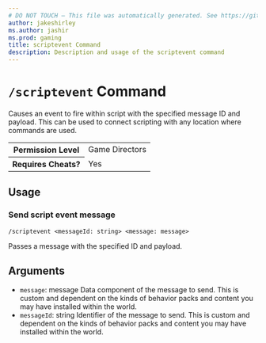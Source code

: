 ```yaml
---
# DO NOT TOUCH — This file was automatically generated. See https://github.com/mojang/minecraftapidocsgenerator to modify descriptions, examples, etc.
author: jakeshirley
ms.author: jashir
ms.prod: gaming
title: scriptevent Command
description: Description and usage of the scriptevent command
---
```

# `/scriptevent` Command
Causes an event to fire within script with the specified message ID and payload. This can be used to connect scripting with any location where commands are used.

<table>
  <tr>
    <th>Permission Level</th>
    <td>Game Directors</td>
  </tr>
  <tr>
    <th>Requires Cheats?</th>
    <td>Yes</td>
  </tr>
</table>

## Usage
### Send script event message
`/scriptevent <messageId: string> <message: message>`

Passes a message with the specified ID and payload.

## Arguments
- `message`: message
Data component of the message to send. This is custom and dependent on the kinds of behavior packs and content you may have installed within the world.
- `messageId`: string
Identifier of the message to send. This is custom and dependent on the kinds of behavior packs and content you may have installed within the world.
